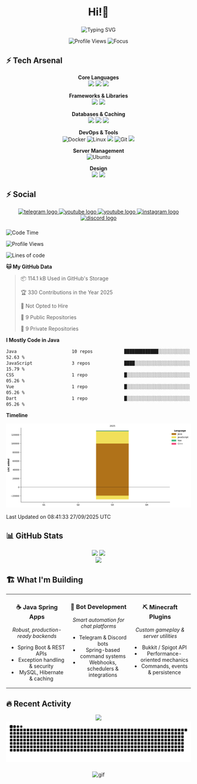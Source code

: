 <h1 align="center">Hi!👋</h1>

###

<div align="center">
  <img src="https://readme-typing-svg.herokuapp.com?font=JetBrains+Mono&weight=600&size=28&duration=3000&pause=1000&color=F74C00&center=true&vCenter=true&width=500&lines=Beginer+Java+BackEnd+Developer;Java+Spring+Boot+Developer+%F0%9F%A6%80;Bots+developer" alt="Typing SVG" />
</div>

<p align="center">
  <img src="https://komarev.com/ghpvc/?username=marensovich&label=Visitors&color=F74C00&style=flat-square" alt="Profile Views" />
  <img src="https://img.shields.io/badge/Focus-Spring%20Development-F74C00?style=flat-square" alt="Focus" />
</p>


###
## ⚡ Tech Arsenal

<div align="center">

**Core Languages**  
<img src="https://img.shields.io/badge/java-%23ED8B00.svg?&style=for-the-badge&logo=java&logoColor=white"/>
<img src="https://img.shields.io/badge/c++%20-%2300599C.svg?&style=for-the-badge&logo=c%2B%2B&ogoColor=white"/>
<img src="https://img.shields.io/badge/javascript%20-%23323330.svg?&style=for-the-badge&logo=javascript&logoColor=%23F7DF1E"/>

**Frameworks & Libraries**  
<img src="https://img.shields.io/badge/spring%20-%236DB33F.svg?&style=for-the-badge&logo=spring&logoColor=white"/>
<img src="https://img.shields.io/badge/vuejs%20-%2335495e.svg?&style=for-the-badge&logo=vue.js&logoColor=%234FC08D"/>

**Databases & Caching**  
<img src ="https://img.shields.io/badge/sqlite-%2307405e.svg?&style=for-the-badge&logo=sqlite&logoColor=white"/>
<img src="https://img.shields.io/badge/mysql-%2300f.svg?&style=for-the-badge&logo=mysql&logoColor=white"/>
<img src="https://img.shields.io/badge/Redis-DC382D?style=for-the-badge&logo=redis&logoColor=white"/>

**DevOps & Tools**  
![Docker](https://img.shields.io/badge/Docker-2496ED?style=for-the-badge&logo=docker&logoColor=white)
![Linux](https://img.shields.io/badge/Linux-FCC624?style=for-the-badge&logo=linux&logoColor=black)
<img src="https://img.shields.io/badge/kubernetes%20-%23326ce5.svg?&style=for-the-badge&logo=kubernetes&logoColor=white"/>
![Git](https://img.shields.io/badge/Git-F05032?style=for-the-badge&logo=git&logoColor=white)
<img src="https://img.shields.io/badge/github%20-%23121011.svg?&style=for-the-badge&logo=github&logoColor=white"/>

**Server Management**  
![Ubuntu](https://img.shields.io/badge/Ubuntu-E95420?style=for-the-badge&logo=ubuntu&logoColor=white)

**Design**  
<img src="https://img.shields.io/badge/adobe%20photoshop%20-%2331A8FF.svg?&style=for-the-badge&logo=adobe%20photoshop&logoColor=white"/>
<img src="https://img.shields.io/badge/figma%20-%23F24E1E.svg?&style=for-the-badge&logo=figma&logoColor=white"/>

</div>

###
## ⚡ Social

<div align="center">
  <a href="t.me/son_of_dev228" target="_blank">
    <img src="https://img.shields.io/static/v1?message=Telegram&logo=telegram&label=&color=2CA5E0&logoColor=white&labelColor=&style=for-the-badge" height="25" alt="telegram logo"  />
  </a>
  <a href="https://www.youtube.com/@marensovich228" target="_blank">
    <img src="https://img.shields.io/static/v1?message=Youtube&logo=youtube&label=&color=FF0000&logoColor=white&labelColor=&style=for-the-badge" height="25" alt="youtube logo"  />
  </a>
  <a href="https://www.youtube.com/@marensovich228" target="_blank">
    <img src="https://img.shields.io/static/v1?message=Youtube&logo=youtube&label=&color=FF0000&logoColor=white&labelColor=&style=for-the-badge" height="25" alt="youtube logo"  />
  </a>
  <a href="https://www.instagram.com/marensovich" target="_blank">
    <img src="https://img.shields.io/static/v1?message=Instagram&logo=instagram&label=&color=E4405F&logoColor=white&labelColor=&style=for-the-badge" height="25" alt="instagram logo"  />
  </a>
  <a href="https://discordapp.com/users/1273009813021790250" target="_blank">
    <img src="https://img.shields.io/static/v1?message=Discord&logo=discord&label=&color=7289DA&logoColor=white&labelColor=&style=for-the-badge" height="25" alt="discord logo"  />
  </a>

</div>

###


<!--START_SECTION:waka-->
![Code Time](http://img.shields.io/badge/Code%20Time-184%20hrs%2040%20mins-blue)

![Profile Views](http://img.shields.io/badge/Profile%20Views-2-blue)

![Lines of code](https://img.shields.io/badge/From%20Hello%20World%20I%27ve%20Written-129.5%20thousand%20lines%20of%20code-blue)

**🐱 My GitHub Data** 

> 📦 114.1 kB Used in GitHub's Storage 
 > 
> 🏆 330 Contributions in the Year 2025
 > 
> 🚫 Not Opted to Hire
 > 
> 📜 9 Public Repositories 
 > 
> 🔑 9 Private Repositories 
 > 
**I Mostly Code in Java** 

```text
Java                     10 repos            █████████████░░░░░░░░░░░░   52.63 % 
JavaScript               3 repos             ████░░░░░░░░░░░░░░░░░░░░░   15.79 % 
CSS                      1 repo              █░░░░░░░░░░░░░░░░░░░░░░░░   05.26 % 
Vue                      1 repo              █░░░░░░░░░░░░░░░░░░░░░░░░   05.26 % 
Dart                     1 repo              █░░░░░░░░░░░░░░░░░░░░░░░░   05.26 % 
```



**Timeline**

![Lines of Code chart](https://raw.githubusercontent.com/marensovich/marensovich/main/assets/bar_graph.png)


 Last Updated on 08:41:33 27/09/2025 UTC
<!--END_SECTION:waka-->



## 📊 GitHub Stats

<div align="center">
  <img height="170" src="https://github-readme-stats.vercel.app/api?username=marensovich&show_icons=true&theme=radical&hide_border=true&bg_color=0D1117&title_color=F74C00&icon_color=F74C00" />
  <img height="170" src="https://github-readme-stats.vercel.app/api/top-langs/?username=marensovich&layout=compact&theme=radical&hide_border=true&bg_color=0D1117&title_color=F74C00" />
</div>

<div align="center">
  <img src="https://github-readme-streak-stats.herokuapp.com/?user=Ym0T&theme=radical&hide_border=true&background=0D1117&stroke=F74C00&ring=F74C00&fire=F74C00&currStreakLabel=F74C00" />
</div>

## 🏗️ What I'm Building

<div align="center">
<table>
  <tr>
    <td valign="top" align="center" width="33%">
      <h3>☕ Java Spring Apps</h3>
      <p><em>Robust, production-ready backends</em></p>
      <ul>
        <li>Spring Boot &amp; REST APIs</li>
        <li>Exception handling &amp; security</li>
        <li>MySQL, Hibernate &amp; caching</li>
      </ul>
    </td>
    <td valign="top" align="center" width="33%">
      <h3>🤖 Bot Development</h3>
      <p><em>Smart automation for chat platforms</em></p>
      <ul>
        <li>Telegram &amp; Discord bots</li>
        <li>Spring-based command systems</li>
        <li>Webhooks, schedulers &amp; integrations</li>
      </ul>
    </td>
    <td valign="top" align="center" width="33%">
      <h3>⛏️ Minecraft Plugins</h3>
      <p><em>Custom gameplay &amp; server utilities</em></p>
      <ul>
        <li>Bukkit / Spigot API</li>
        <li>Performance-oriented mechanics</li>
        <li>Commands, events &amp; persistence</li>
      </ul>
    </td>
  </tr>
</table>
</div>


## 🔥 Recent Activity

<div align="center">
  <img src="https://github-readme-activity-graph.vercel.app/graph?username=marensovich&theme=redical&hide_border=true&bg_color=0D1117&color=F74C00&line=F74C00&point=FFFFFF" />
</div>




<div align="center">
  <picture>
    <source media="(prefers-color-scheme: dark)" srcset="https://raw.githubusercontent.com/marensovich/marensovich/output/github-contribution-grid-snake-dark.svg">
    <source media="(prefers-color-scheme: light)" srcset="https://raw.githubusercontent.com/marensovich/marensovich/output/github-contribution-grid-snake.svg">
    <img alt="github contribution grid snake animation" src="https://raw.githubusercontent.com/marensovich/marensovich/output/github-contribution-grid-snake.svg">
</picture>    
</div>

###

<div align="center">
  <img src="https://github.com/marensovich/About/blob/main/ISLEOFMANTT_1.gif" alt="gif"  />
</div>


###
